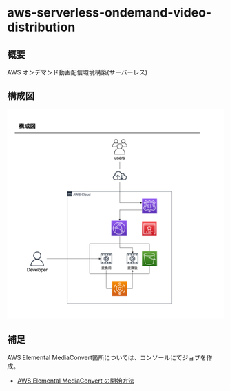 # aws-serverless-ondemand-video-distribution

## 概要

AWS オンデマンド動画配信環境構築(サーバーレス)

## 構成図

![diagram](./diagram.png)


## 補足

AWS Elemental MediaConvert箇所については、コンソールにてジョブを作成。

- [AWS Elemental MediaConvert の開始方法](https://docs.aws.amazon.com/ja_jp/mediaconvert/latest/ug/getting-started.html)
